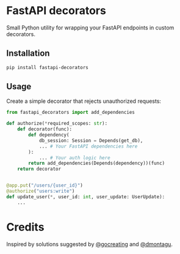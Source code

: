 # FastAPI decorators

Small Python utility for wrapping your FastAPI endpoints in custom decorators.

## Installation
```bash
pip install fastapi-decorators
```

## Usage
Create a simple decorator that rejects unauthorized requests:

```python
from fastapi_decorators import add_dependencies

def authorize(*required_scopes: str):
    def decorator(func):
        def dependency(
            db_session: Session = Depends(get_db),
            ... # Your FastAPI dependencies here
        ):
            ... # Your auth logic here
        return add_dependencies(Depends(dependency))(func)
    return decorator


@app.put("/users/{user_id}")
@authorize("users:write")
def update_user(*, user_id: int, user_update: UserUpdate):
    ...
```

# Credits
Inspired by solutions suggested by [@gocreating](https://github.com/gocreating) and [@dmontagu](https://github.com/dmontagu).

